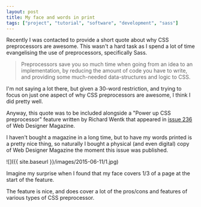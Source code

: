 ```yaml
---
layout: post
title: My face and words in print
tags: ["project", "tutorial", "software", "development", "sass"]
---
```


Recently I was contacted to provide a short quote about why CSS preprocessors are awesome. This wasn't a hard task as I spend a lot of time evangelising the use of preprocessors, specifically Sass.

<!-- more -->

> Preprocessors save you so much time when going from an idea to an implementation, by reducing the amount of code you have to write, and providing some much-needed data-structures and logic to CSS.

I'm not saying a lot there, but given a 30-word restriction, and trying to focus on just one aspect of why CSS preprocessors are awesome, I think I did pretty well.

Anyway, this quote was to be included alongside a "Power up CSS preprocessor" feature written by Richard Wentk that appeared in [issue 236](https://www.imagineshop.co.uk/index.php/catalog/product/view/id/3614/s/web-designer-issue-236/) of Web Designer Magazine.

I haven't bought a magazine in a long time, but to have my words printed is a pretty nice thing, so naturally I bought a physical (and even digital) copy of Web Designer Magazine the moment this issue was published.

![]({{ site.baseurl }}/images/2015-06-11/1.jpg)

Imagine my surprise when I found that my face covers 1/3 of a page at the start of the feature.

The feature is nice, and does cover a lot of the pros/cons and features of various types of CSS preprocessor.
